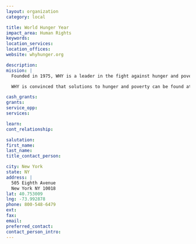 ```yaml
---
layout: organization
category: local

title: World Hunger Year
impact_area: Human Rights
keywords: 
location_services: 
location_offices: 
website: whyhunger.org

description: 
mission: |
  Founded in 1975, WHY is a leader in the fight against hunger and poverty in the United States and around the world.

  WHY is convinced that solutions to hunger and poverty can be found at the grassroots level. WHY advances long-term solutions to hunger and poverty by supporting community-based organizations that empower individuals and build self-reliance, i.e., offering job training, education and after school programs; increasing access to housing and healthcare; providing microcredit and entrepreneurial opportunities; teaching people to grow their own food; and assisting small farmers. WHY connects these organizations to funders, media and legislators

cash_grants: 
grants: 
service_opp: 
services: 

learn: 
cont_relationship: 

salutation: 
first_name: 
last_name: 
title_contact_person: 

city: New York
state: NY
address: |
  505 Eighth Avenue    
  New York NY 10018
lat: 40.753009
lng: -73.992878
phone: 800-548-6479
ext: 
fax: 
email: 
preferred_contact: 
contact_person_intro: 
---
```

